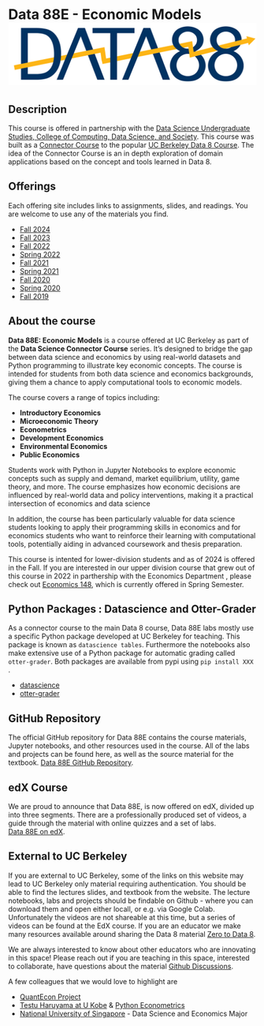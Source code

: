 Data 88E - Economic Models  ![Data 88e Logo](assets/images/blue_text.png)
========

Description
---
  This course is offered in partnership with the [Data Science Undergraduate Studies, College of Computing, Data Science, and Society](https://data.berkeley.edu/).  This course was built as a [Connector Course](https://cdss.berkeley.edu/data-science-connector-courses) to the popular [UC Berkeley Data 8 Course](https://data8.org).  The idea of the Connector Course is an in depth exploration of domain applications based on the concept and tools learned in Data 8.  

Offerings
----
Each offering site includes links to assignments, slides, and readings. You are welcome to use any of the materials you find.
*   [Fall 2024](fa24)
*   [Fall 2023](fa23)
*   [Fall 2022](fa22)
*   [Spring 2022](sp22)
*   [Fall 2021](fa21)
*   [Spring 2021](sp21)
*   [Fall 2020](fa20)
*   [Spring 2020](sp20)
*   [Fall 2019](fa19)

About the course
---
**Data 88E: Economic Models** is a course offered at UC Berkeley as part of the **Data Science Connector Course** series. It’s designed to bridge the gap between data science and economics by using real-world datasets and Python programming to illustrate key economic concepts. The course is intended for students from both data science and economics backgrounds, giving them a chance to apply computational tools to economic models.

The course covers a range of topics including:
- **Introductory Economics**
- **Microeconomic Theory**
- **Econometrics**
- **Development Economics**
- **Environmental Economics**
- **Public Economics**

Students work with Python in Jupyter Notebooks to explore economic concepts such as supply and demand, market equilibrium, utility, game theory, and more. The course emphasizes how economic decisions are influenced by real-world data and policy interventions, making it a practical intersection of economics and data science

In addition, the course has been particularly valuable for data science students looking to apply their programming skills in economics and for economics students who want to reinforce their learning with computational tools, potentially aiding in advanced coursework and thesis preparation.

This course is intented for lower-division students and as of 2024 is offered in the Fall.  If you are interested in our upper division course that grew out of this course in 2022 in parthership with the Economics Department , please check out [Economics 148](https://econ148.org), which is currently offered in Spring Semester.  

Python Packages : Datascience and Otter-Grader
---
As a connector course to the main Data 8 course, Data 88E labs mostly use a specific Python package developed at UC Berkeley for teaching. This package is known as `datascience tables`.  Furthermore the notebooks also make extensive use of a Python package for automatic grading called `otter-grader`. Both packages are available from pypi using `pip install XXX` .
 - [datascience](https://www.data8.org/fa24/reference/#detailed-python-reference)
 - [otter-grader](https://otter-grader.readthedocs.io/en/latest/)


GitHub Repository
---
The official GitHub repository for Data 88E contains the course materials, Jupyter notebooks, and other resources used in the course. All of the labs and projects can be found here, as well as the source material for the textbook. [Data 88E GitHub Repository](https://github.com/data-88e).

edX Course
---
We are proud to announce that Data 88E, is now offered on edX, divided up into three segments. There are a professionally produced set of videos, a guide through the material with online quizzes and a set of labs.  
[Data 88E on edX](https://www.edx.org/learn/economics/university-of-california-berkeley-fundamentals-of-economics).


External to UC Berkeley 
---
If you are external to UC Berkeley,  some of the links on this website may lead to UC Berkeley only material requiring authentication.  You should be able to find the lectures slides, and textbook from the website.  The lecture notebooks, labs and projects should be findable on Github - where you can download them and open either locall, or e.g. via Google Colab.  Unfortunately the videos are not shareable at this time, but a series of videos can be found at the EdX course.  If you are an educator we make many resources available around sharing the Data 8 material [Zero to Data 8](https://www.data8.org/zero-to-data-8/connectors_modules.html).  

We are always interested to know about other educators who are innovating in this space! Please reach out if you are teaching in this space, interested to collaborate, have questions about the material [Github Discussions](https://github.com/orgs/data-88e/discussions/new).   

A few colleagues that we would love to highlight are
 - [QuantEcon Project](https://quantecon.org/)
 - [Testu Haruyama at U Kobe](https://t-haruyama.github.io/) &  [Python Econometrics](https://py4etrics.github.io/)
 - [National University of Singapore](https://www.stat.nus.edu.sg/prospective-students/undergraduate-programme/data-science-and-economics/) - Data Science and Economics Major 